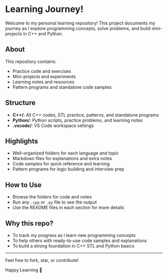 # Learning Journey!

Welcome to my personal learning repository! This project documents my journey as I explore programming concepts, solve problems, and build mini-projects in C++ and Python.

## About
This repository contains:
- Practice code and exercises
- Mini-projects and experiments
- Learning notes and resources
- Pattern programs and standalone code samples

## Structure
- **C++/**: All C++ codes, STL practice, patterns, and standalone programs
- **Python/**: Python scripts, practice problems, and learning notes
- **.vscode/**: VS Code workspace settings

## Highlights
- Well-organized folders for each language and topic
- Markdown files for explanations and extra notes
- Code samples for quick reference and learning
- Pattern programs for logic building and interview prep

## How to Use
- Browse the folders for code and notes
- Run any `.cpp` or `.py` file to see the output
- Use the README files in each section for more details

## Why this repo?
- To track my progress as I learn new programming concepts
- To help others with ready-to-use code samples and explanations
- To build a strong foundation in C++ STL and Python basics

---

Feel free to fork, star, or contribute!

Happy Learning 🚀
